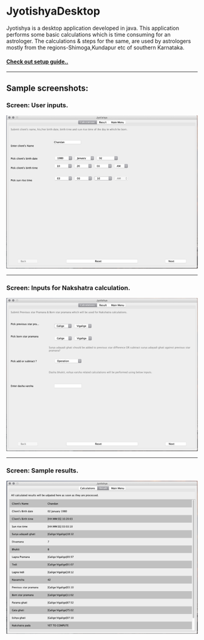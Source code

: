 # JyotishyaDesktop

Jyotishya is a desktop application developed in java. This application performs  some basic calculations which is time consuming for  an astrologer. The calculations &amp; steps for the same, are used by  astrologers mostly from the regions-Shimoga,Kundapur etc of southern Karnataka.

#### [Check out setup guide..](../blob/master/Jyotishya/README.md)

------

## Sample screenshots:

### Screen: User inputs.
<img src="Jyotishya/Screenshot1.png" alt="" class="inline"/>

------
### Screen: Inputs for Nakshatra calculation.
<img src="Jyotishya/Screenshot2.png" alt="" class="inline"/>

------
### Screen: Sample results.
<img src="Jyotishya/Screenshot3.png" alt="" class="inline"/>
